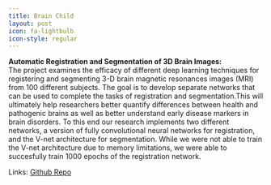 ```yaml
---
title: Brain Child
layout: post
icon: fa-lightbulb
icon-style: regular
---
```

**Automatic Registration and Segmentation of 3D Brain Images:** <br/>
The project examines the efficacy of different deep learning techniques for registering and segmenting 3-D brain magnetic resonances images (MRI) from 100 different subjects. The goal is to develop separate networks that can be used to complete the tasks of registration and segmentation.This will ultimately help researchers better quantify differences between health and pathogenic brains as well as better understand early disease markers in brain disorders. To this end our research implements two different networks, a version of fully convolutional neural networks for registration, and the V-net architecture for segmentation. While we were not able to train the V-net architecture due to memory limitations, we were able to succesfully train 1000 epochs of the registration network.

Links: [Github Repo](https://github.com/dsp-uga/brainchild)
